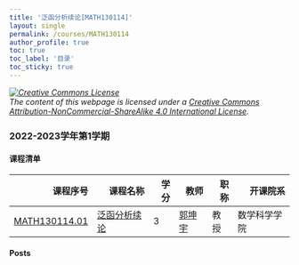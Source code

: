 ```yaml
---
title: '泛函分析续论[MATH130114]'
layout: single
permalink: /courses/MATH130114
author_profile: true
toc: true
toc_label: '目录'
toc_sticky: true
---
```



<div class='notice--warning'>
	<p><i><a rel='license' href='http://creativecommons.org/licenses/by-nc-sa/4.0/'><img alt='Creative Commons License' style='border-width:0' src='https://i.creativecommons.org/l/by-nc-sa/4.0/88x31.png' /></a><br /> The content of this webpage is licensed under a <a rel='license' href='http://creativecommons.org/licenses/by-nc-sa/4.0/'>Creative Commons Attribution-NonCommercial-ShareAlike 4.0 International License</a>.</i></p>
</div>

### 2022-2023学年第1学期


#### 课程清单

<div style='text-align: center;' id='MATH130114_2223F'> <table id='MATH130114_2223F_table'>
  <thead>
    <tr style="text-align: right;">
      <th>课程序号</th>
      <th>课程名称</th>
      <th>学分</th>
      <th>教师</th>
      <th>职称</th>
      <th>开课院系</th>
    </tr>
  </thead>
  <tbody>
    <tr>
      <td><a href='https://fdu-math.github.io/courses/class-id/MATH130114-01'>MATH130114.01</a></td>
      <td><a href='https://fdu-math.github.io/courses/MATH130114'>泛函分析续论</a></td>
      <td>3</td>
      <td><a href='https://fdu-math.github.io/teachers/郭坤宇'>郭坤宇</a></td>
      <td>教授</td>
      <td>数学科学学院</td>
    </tr>
  </tbody>
</table></div>

#### Posts

